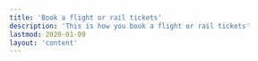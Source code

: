 ```yaml
---
title: 'Book a flight or rail tickets'
description: 'This is how you book a flight or rail tickets'
lastmod: 2020-01-09
layout: 'content' 
---
```

